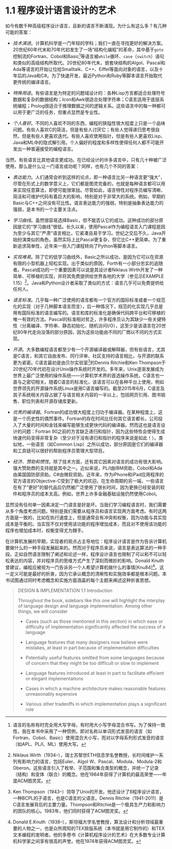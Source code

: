 # 1.1 程序设计语言设计的艺术

如今有数千种高级程序设计语言，且新的语言不断涌现。为什么有这么多？有几种可能的答案：

- *技术演进*。计算机科学是一门年轻的学科；我们一直在寻找更好的解决方案。20世纪60年代末和70年代初发生了一场“结构化编程”的革命，其中基于`goto`控制流的Fortran、Cobol和Basic[^3]等语言被`while`循环、`case`（`switch`）语句和类似的高级结构所取代。20世纪80年代末，嵌套块结构的Algol、Pascal和Ada等语言的开始让位给Smalltalk、C++、Eiffel等面向对象的语言，以及十年后的Java和C#。为了快速开发，最近Python和Ruby等脚本语言开始取代更传统的编译语言。

- *特殊用途*。有些语言是为特定的问题域设计的：各种Lisp方言都适合处理符号数据和复杂的数据结构；Icon和Awk很适合处理字符串；C语言适用于底层系统编程；Prolog很适合于推理数据之间的逻辑关系。这些语言中的每一种都可以用于更广泛的任务，但重点显然是专业性。

- *个人喜好*。不同的人喜欢不同的东西，编程的狭隘性很大程度上只是一个品味问题。有些人喜欢C的简洁，但是有些人讨厌它；有些人觉得递归思考很自然，但是有些人更喜欢迭代。有些人喜欢使用指针，但是有些人更喜欢Lisp、Java和ML中的隐式解引用。个人偏好的程度和多样性使得任何人都不可能开发出一种普遍接受的编程语言。

当然，有些语言比其他语言更成功。在已经设计的许多语言中，只有几十种被广泛使用，那么是什么让一门语言成功呢？同样，也有几个不同的答案：

- *表达能力*。人们通常会听到这样的论点，即一种语言比另一种语言更“强大”，尽管在形式上的数学意义上，它们都是图灵完备的，也就是每种语言都可以用来实现任意算法，即使可能很笨拙。尽管如此，语言特性对程序员编写清晰、简洁和可维护代码有着巨大的影响，特别是对于非常大的系统。例如，早期的Basic与C++之间没有可比性。语言表达能力的强弱，特别是抽象表达能力的强弱，是本书的一个主要关注点。

- *学习曲线*。虽然很容易选择Basic，但不能否认它的成功。这种成功的部分原因是它的“学习曲线”很低。长久以来，使用Pascal作为编程语言入门课程是因为至少与其它“严肃”语言相比，它紧凑且易于学习。世纪之交后不久，Java开始扮演类似的角色，虽然实际上比Pascal更复杂，但它比C++更简单。为了重新追求简单性，近年来一些入门课程转向了Python等脚本语言。

- *实现难易*。除了它的低学习曲线外，Basic之所以成功，是因为它可以在资源有限的小型机器上轻松实现。出于类似的原因，Forth有一小部分忠实的追随者。Pascal成功的一个重要因素可以说是其设计者Niklaus Wirth开发了一种简单、可移植的实现，并将其免费提供给世界各地的大学（参见示EXAMPLE 1.15）[^4]。Java和Python设计者采取了类似的方式：语言几乎可以免费提供给任何人。

- *语言标准*。几乎每一种广泛使用的语言都有一个官方的国际标准或者一个规范化的实现（对于几种脚本语言而言），后一种情况下，规范的化实现几乎总是用有国际标准的语言编写的。语言和库的标准化是确保代码跨平台和可移植的唯一有效的方法。Pascal的标准相对贫乏，许多程序员认为其缺少一些关键特性（分离编译、字符串、静态初始化、随机访问I/O），这至少是该语言在20世纪80年代走向没落的部分原因，因为这些功能由不同的厂商以不同的方式实现。

- *开源*。大多数编程语言都至少有一个开源编译器或解释器，但有些语言，尤其是C语言，和其它自由发布、同行评审、社区支持的语言相比，与开源的联系更为紧密。C语言最初是由贝尔实验室[^5]的Dennis Ritchie和Ken Thompson于20世纪70年代初在设计Unix操作系统时开发的。多年来，Unix逐渐发展成为世界上最广泛使用的操作系统——计算机学术界的首选操作系统，C语言也一直与之密切相关。随着C语言的标准化，该语言可以在各种平台上使用，例如世界领先的开源操作系统Linux是用C语言编写的。截至2015年6月，C语言及其子系统相关内容占据了与语言相关内容的一半以上，包括网页引用、图书销售、职位列表和开源存储库更新。

- *优秀的编译器*。Fortran的成功很大程度上归功于编译器。在某种程度上，这是一个历史性的偶然事件。Fortran的存在时间比任何其它语言都长，公司投入了大量的时间和金钱来编写能够生成更快代码的编译器。然而这也是语言设计的问题：Fortran 90之前的方言缺乏递归和指针，因为这些特性会使得生成快速代码变得非常复杂（至少对于没有递归和指针的程序来说是如此！）。类似地，一些语言（如Common Lisp）之所以成功，部分原因是它们的编译器和工具链可以很好的帮助程序员管理大型项目。

- *经济、赞助和惯性*。除了技术方面，还有其它因素对语言的成功有很大影响。强大赞助商的支持就是其中之一。近似来说，PL/I由IBM资助，Cobol和Ada由美国国防部资助。C#由微软资助。近年来，作为iPhone和iPad应用程序的官方语言的Objective-C受到了极大的欢迎。在生命周期的另一端，一些语言在有了“更好”的替代品后仍然被广泛使用了很长时间，因为更换已经安装的软件和程序员的成本太高。例如，世界上许多金融基础设施仍然使用Cobol。

显然没有任何单一因素决定一门语言是好是坏。当我们学习编程语言时，我们需要从多个角度考虑问题。特别是我们需要从程序员和语言实现两方面考虑。有时这两方面是一致的，比如在执行速度上，但是通常会有冲突和权衡，因为功能与其实现成本是平衡的。当实现不仅对使用该功能的程序增加成本，而且对不使用该功能的程序也增加成本时，权衡变得尤为棘手。

在计算机发展的早期，实现者的观点占主导地位：程序设计语言是作为告诉计算机要做什么的一种手段发展起来的。然而对于程序员来说，语言是表达算法的一种手段。正如自然语言限制了阐述和论述一样，程序设计语言也限制了可以和不可以轻松表达的内容，并对程序员的思维方式产生了深刻而微妙的影响。Donald Knuth曾建议，编程应被视为一门告诉另一个人希望计算机做什么的事情[Knu84][^6]。这一定义可能是最好的折衷，因为它承认概念的清晰性和实施效率都是根本问题。本书试图通过同时考虑概念和实施方面涵盖的每个主题来阐述这种折衷思想。

> DESIGN & IMPLEMENTATION 1.1 Introduction
>
> Throughout the book, sidebars like this one will highlight the interplay of language design and language implementation. Among other things, we will consider
> - Cases (such as those mentioned in this section) in which ease or difficulty of implementation significantly affected the success of a language
>
> - Language features that many designers now believe were mistakes, at least in part because of implementation difficulties
>
> - Potentially useful features omitted from some languages because of concern that they might be too difficult or slow to implement
>
> - Language features introduced at least in part to facilitate efficient or elegant implementations
>
> - Cases in which a machine architecture makes reasonable features unreasonably expensive
>
> - Various other tradeoffs in which implementation plays a significant role

[^3]:语言的名称有时完全用大写字母，有时用大小写字母混合书写。为了保持一致性，我在本书中采用了一种惯例，即对名称以单词形式发音的语言（如Fortran、Cobol、Basic）使用混合大小写，而对以字母系列形式发音的语言（如APL、PL/I、ML）使用大写。

[^4]: Niklaus Wirth（1934–），瑞士苏黎世ETH信息学名誉教授，长时间维护一系列有影响力的语言，包括Euler、Algol W、Pascal、Modula、Modula-2和Oberon。这些语言引入了枚举、子范围和集合类型的概念，并统一了记录（结构）和变体（联合）的概念。他在1984年获得了计算机的最高荣誉——年度ACM图灵奖。

[^5]: Ken Thompson（1943–）领导了Unix的开发。他还设计了B程序设计语言，一种BCPL的子语言，也是C语言的父语言。Dennis Ritchie（1941-2011）是C语言发展背后的主要力量。Thompson和Ritchie是一个极具生产力和影响力的团队的核心。1983年，他们同时获得了ACM图灵奖。

[^6]: Donald E.Knuth（1938–），斯坦福大学名誉教授，算法设计和分析领域最重要的人物之一，也是众所周知的TEX排版系统（本书就是用它制作的）和TEX文本编程的发明者。他的多卷书《计算机程序设计的艺术》在大多数专业计算机科学家之间享有很高的声誉。他在1974年获得ACM图灵奖。
